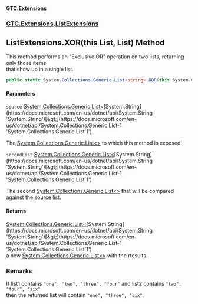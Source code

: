 #### [GTC.Extensions](GTCExtensions.md 'GTC Extensions')
### [GTC.Extensions](GTCExtensions.md#GTC.Extensions 'GTC.Extensions').[ListExtensions](ListExtensions.md 'GTC.Extensions.ListExtensions')

## ListExtensions.XOR(this List<string>, List<string>) Method

This method performs an "Exclusive OR" operation on two lists, returning only those items  
that show up in a single list.

```csharp
public static System.Collections.Generic.List<string> XOR(this System.Collections.Generic.List<string> source, System.Collections.Generic.List<string> secondList);
```
#### Parameters

<a name='GTC.Extensions.ListExtensions.XOR(thisSystem.Collections.Generic.List_string_,System.Collections.Generic.List_string_).source'></a>

`source` [System.Collections.Generic.List&lt;](https://docs.microsoft.com/en-us/dotnet/api/System.Collections.Generic.List-1 'System.Collections.Generic.List`1')[System.String](https://docs.microsoft.com/en-us/dotnet/api/System.String 'System.String')[&gt;](https://docs.microsoft.com/en-us/dotnet/api/System.Collections.Generic.List-1 'System.Collections.Generic.List`1')

The [System.Collections.Generic.List&lt;&gt;](https://docs.microsoft.com/en-us/dotnet/api/System.Collections.Generic.List-1 'System.Collections.Generic.List`1') to which this method is exposed.

<a name='GTC.Extensions.ListExtensions.XOR(thisSystem.Collections.Generic.List_string_,System.Collections.Generic.List_string_).secondList'></a>

`secondList` [System.Collections.Generic.List&lt;](https://docs.microsoft.com/en-us/dotnet/api/System.Collections.Generic.List-1 'System.Collections.Generic.List`1')[System.String](https://docs.microsoft.com/en-us/dotnet/api/System.String 'System.String')[&gt;](https://docs.microsoft.com/en-us/dotnet/api/System.Collections.Generic.List-1 'System.Collections.Generic.List`1')

The second [System.Collections.Generic.List&lt;&gt;](https://docs.microsoft.com/en-us/dotnet/api/System.Collections.Generic.List-1 'System.Collections.Generic.List`1') that will be compared against the [source](ListExtensions.XOR(thisList_string_,List_string_).md#GTC.Extensions.ListExtensions.XOR(thisSystem.Collections.Generic.List_string_,System.Collections.Generic.List_string_).source 'GTC.Extensions.ListExtensions.XOR(this System.Collections.Generic.List<string>, System.Collections.Generic.List<string>).source') list.

#### Returns
[System.Collections.Generic.List&lt;](https://docs.microsoft.com/en-us/dotnet/api/System.Collections.Generic.List-1 'System.Collections.Generic.List`1')[System.String](https://docs.microsoft.com/en-us/dotnet/api/System.String 'System.String')[&gt;](https://docs.microsoft.com/en-us/dotnet/api/System.Collections.Generic.List-1 'System.Collections.Generic.List`1')  
a new [System.Collections.Generic.List&lt;&gt;](https://docs.microsoft.com/en-us/dotnet/api/System.Collections.Generic.List-1 'System.Collections.Generic.List`1') with the rtesults.

### Remarks
If list1 contains `"one", "two", "three", "four"` and list2 contains `"two", "four", "six"`  
then the returned list will contain `"one", "three", "six"`.